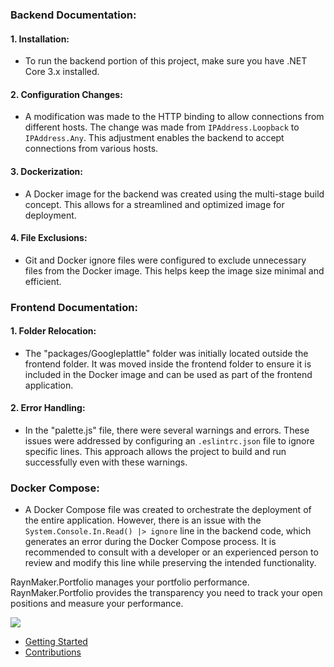 

### Backend Documentation:

#### 1. Installation:
- To run the backend portion of this project, make sure you have .NET Core 3.x installed.

#### 2. Configuration Changes:
- A modification was made to the HTTP binding to allow connections from different hosts. The change was made from `IPAddress.Loopback` to `IPAddress.Any`. This adjustment enables the backend to accept connections from various hosts.

#### 3. Dockerization:
- A Docker image for the backend was created using the multi-stage build concept. This allows for a streamlined and optimized image for deployment.

#### 4. File Exclusions:
- Git and Docker ignore files were configured to exclude unnecessary files from the Docker image. This helps keep the image size minimal and efficient.

### Frontend Documentation:

#### 1. Folder Relocation:
- The "packages/Googleplattle" folder was initially located outside the frontend folder. It was moved inside the frontend folder to ensure it is included in the Docker image and can be used as part of the frontend application.

#### 2. Error Handling:
- In the "palette.js" file, there were several warnings and errors. These issues were addressed by configuring an `.eslintrc.json` file to ignore specific lines. This approach allows the project to build and run successfully even with these warnings.

### Docker Compose:
- A Docker Compose file was created to orchestrate the deployment of the entire application. However, there is an issue with the `System.Console.In.Read() |> ignore` line in the backend code, which generates an error during the Docker Compose process. It is recommended to consult with a developer or an experienced person to review and modify this line while preserving the intended functionality.






RaynMaker.Portfolio manages your portfolio performance. 
RaynMaker.Portfolio provides the transparency you need to track your open positions and 
measure your performance.

![](docs/GettingStarted/Overview.png)

- [Getting Started](docs/GettingStarted/ReadMe.md)
- [Contributions](docs/Development.md)

